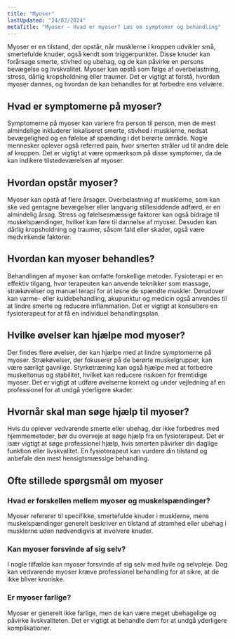 ```yaml
---
title: "Myoser"
lastUpdated: "24/02/2024"
metaTitle: "Myoser – Hvad er myoser? Læs om symptomer og behandling"
---
```


Myoser er en tilstand, der opstår, når musklerne i kroppen udvikler små, smertefulde knuder, også kendt som triggerpunkter. Disse knuder kan forårsage smerte, stivhed og ubehag, og de kan påvirke en persons bevægelse og livskvalitet. Myoser kan opstå som følge af overbelastning, stress, dårlig kropsholdning eller traumer. Det er vigtigt at forstå, hvordan myoser dannes, og hvordan de kan behandles for at forbedre ens velvære.

## Hvad er symptomerne på myoser?

Symptomerne på myoser kan variere fra person til person, men de mest almindelige inkluderer lokaliseret smerte, stivhed i musklerne, nedsat bevægelighed og en følelse af spænding i det berørte område. Nogle mennesker oplever også referred pain, hvor smerten stråler ud til andre dele af kroppen. Det er vigtigt at være opmærksom på disse symptomer, da de kan indikere tilstedeværelsen af myoser.

## Hvordan opstår myoser?

Myoser kan opstå af flere årsager. Overbelastning af musklerne, som kan ske ved gentagne bevægelser eller langvarig stillesiddende adfærd, er en almindelig årsag. Stress og følelsesmæssige faktorer kan også bidrage til muskelspændinger, hvilket kan føre til dannelse af myoser. Desuden kan dårlig kropsholdning og traumer, såsom fald eller skader, også være medvirkende faktorer.

## Hvordan kan myoser behandles?

Behandlingen af myoser kan omfatte forskellige metoder. Fysioterapi er en effektiv tilgang, hvor terapeuten kan anvende teknikker som massage, strækøvelser og manuel terapi for at løsne de spændte muskler. Derudover kan varme- eller kuldebehandling, akupunktur og medicin også anvendes til at lindre smerte og reducere inflammation. Det er vigtigt at konsultere en fysioterapeut for at få en individuel behandlingsplan.

## Hvilke øvelser kan hjælpe mod myoser?

Der findes flere øvelser, der kan hjælpe med at lindre symptomerne på myoser. Strækøvelser, der fokuserer på de berørte muskelgrupper, kan være særligt gavnlige. Styrketræning kan også hjælpe med at forbedre muskeltonus og stabilitet, hvilket kan reducere risikoen for fremtidige myoser. Det er vigtigt at udføre øvelserne korrekt og under vejledning af en professionel for at undgå yderligere skader.

## Hvornår skal man søge hjælp til myoser?

Hvis du oplever vedvarende smerte eller ubehag, der ikke forbedres med hjemmemetoder, bør du overveje at søge hjælp fra en fysioterapeut. Det er især vigtigt at søge professionel hjælp, hvis smerten påvirker din daglige funktion eller livskvalitet. En fysioterapeut kan vurdere din tilstand og anbefale den mest hensigtsmæssige behandling.

## Ofte stillede spørgsmål om myoser

### Hvad er forskellen mellem myoser og muskelspændinger?

Myoser refererer til specifikke, smertefulde knuder i musklerne, mens muskelspændinger generelt beskriver en tilstand af stramhed eller ubehag i musklerne uden nødvendigvis at involvere knuder.

### Kan myoser forsvinde af sig selv?

I nogle tilfælde kan myoser forsvinde af sig selv med hvile og selvpleje. Dog kan vedvarende myoser kræve professionel behandling for at sikre, at de ikke bliver kroniske.

### Er myoser farlige?

Myoser er generelt ikke farlige, men de kan være meget ubehagelige og påvirke livskvaliteten. Det er vigtigt at behandle dem for at undgå yderligere komplikationer.
